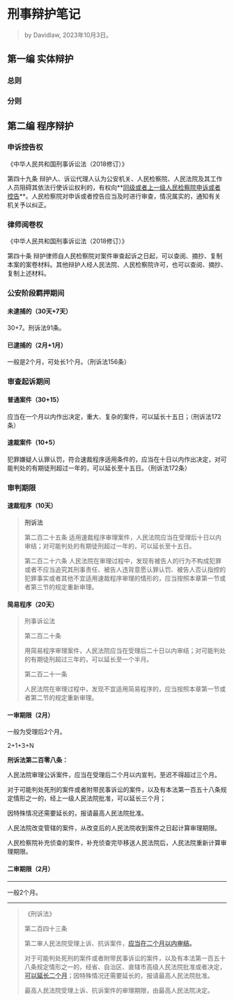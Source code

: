 # 刑事辩护笔记

> by Davidlaw, 2023年10月3日。

## 第一编 实体辩护

### 总则

### 分则

## 第二编 程序辩护

### 申诉控告权

《中华人民共和国刑事诉讼法（2018修订）》

第四十九条 辩护人、诉讼代理人认为公安机关、人民检察院、人民法院及其工作人员阻碍其依法行使诉讼权利的，有权向**<u>同级或者上一级人民检察院申诉或者控告</u>**。人民检察院对申诉或者控告应当及时进行审查，情况属实的，通知有关机关予以纠正。

### 律师阅卷权

《中华人民共和国刑事诉讼法（2018修订）》

第四十条 辩护律师自人民检察院对案件审查起诉之日起，可以查阅、摘抄、复制本案的案卷材料。其他辩护人经人民法院、人民检察院许可，也可以查阅、摘抄、复制上述材料。



### 公安阶段羁押期间

#### 未逮捕的（30天+7天）

30+7。刑诉法91条。

#### 已逮捕的（2月+1月）

一般是2个月，可处长1个月。（刑诉法156条）

### 审查起诉期间

#### 普通案件（30+15）

应当在一个月以内作出决定，重大、复杂的案件，可以延长十五日；（刑诉法172条）

#### 速裁案件（10+5）

犯罪嫌疑人认罪认罚，符合速裁程序适用条件的，应当在十日以内作出决定，对可能判处的有期徒刑超过一年的，可以延长至十五日。（刑诉法172条）

### 审判期限

#### 速裁程序（10天）

> **刑诉法**
>
> 第二百二十五条 适用速裁程序审理案件，人民法院应当在受理后十日以内审结；对可能判处的有期徒刑超过一年的，可以延长至十五日。
>
> 第二百二十六条 人民法院在审理过程中，发现有被告人的行为不构成犯罪或者不应当追究其刑事责任、被告人违背意愿认罪认罚、被告人否认指控的犯罪事实或者其他不宜适用速裁程序审理的情形的，应当按照本章第一节或者第三节的规定重新审理。

#### 简易程序（20天）

> 刑事诉讼法
>
> 第二百二十条    
>
> 用简易程序审理案件，人民法院应当在受理后二十日以内审结；对可能判处的有期徒刑超过三年的，可以延长至一个半月。
>
> 第二百二十一条 
>
> 人民法院在审理过程中，发现不宜适用简易程序的，应当按照本章第一节或者第二节的规定重新审理。



#### 一审期限（2月）

一般为受理后2个月。

2+1+3+N

**刑诉法第二百零八条：**

人民法院审理公诉案件，应当在受理后二个月以内宣判，至迟不得超过三个月。

对于可能判处死刑的案件或者附带民事诉讼的案件，以及有本法第一百五十八条规定情形之一的，经上一级人民法院批准，可以延长三个月；

因特殊情况还需要延长的，报请最高人民法院批准。

人民法院改变管辖的案件，从改变后的人民法院收到案件之日起计算审理期限。

人民检察院补充侦查的案件，补充侦查完毕移送人民法院后，人民法院重新计算审理期限。

#### 二审期限（2月）

---

一般2个月。

---



> 《刑诉法》
>
> 第二百四十三条
>
> 第二审人民法院受理上诉、抗诉案件，**<u>应当在二个月以内审结</u>。**
>
> 对于可能判处死刑的案件或者附带民事诉讼的案件，以及有本法第一百五十八条规定情形之一的，经省、自治区、直辖市高级人民法院批准或者决定，**<u>可以延长二个月</u>**；因特殊情况还需要延长的，报请最高人民法院批准。
>
> 最高人民法院受理上诉、抗诉案件的审理期限，由最高人民法院决定。

